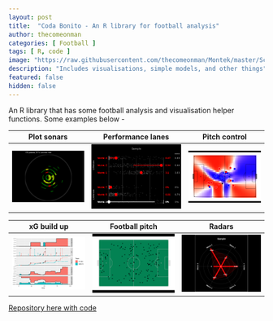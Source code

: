 ```yaml
---
layout: post
title:  "Coda Bonito - An R library for football analysis"
author: thecomeonman
categories: [ Football ]
tags: [ R, code ]
image: "https://raw.githubusercontent.com/thecomeonman/Montek/master/Screenshots/060_Output_Variables.png"
description: "Includes visualisations, simple models, and other things"
featured: false
hidden: false
---
```



An R library that has some football analysis and visualisation helper functions. Some examples below -

Plot sonars  | Performance lanes | Pitch control
:----------: | :---------------: | :-----------:
![](https://raw.githubusercontent.com/thecomeonman/CodaBonito/master/README_files/figure-markdown_strict/fPlotSonar-1.png) | ![](https://raw.githubusercontent.com/thecomeonman/CodaBonito/master/README_files/figure-markdown_strict/fStripChart-1.png) | ![](https://raw.githubusercontent.com/thecomeonman/CodaBonito/master/README_files/figure-markdown_strict/fPlotPitchControl-1.png)

xG build up | Football pitch | Radars 
:---------: | :------------: | :----: 
![](https://raw.githubusercontent.com/thecomeonman/CodaBonito/master/README_files/figure-markdown_strict/fXgBuildUpComparison-1.png) | ![](https://raw.githubusercontent.com/thecomeonman/CodaBonito/master/README_files/figure-markdown_strict/theme_pitch-1.png) | ![](https://raw.githubusercontent.com/thecomeonman/CodaBonito/master/README_files/figure-markdown_strict/fRadarPercentileChart-1.png)

[Repository here with code](https://github.com/thecomeonman/CodaBonito)